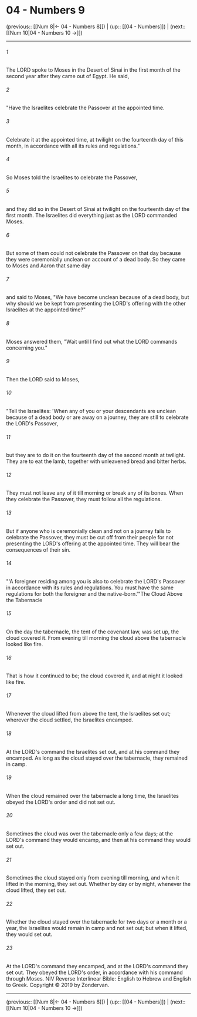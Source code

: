 # 04 - Numbers 9

(previous:: [[Num 8|← 04 - Numbers 8]]) | (up:: [[04 - Numbers]]) | (next:: [[Num 10|04 - Numbers 10 →]])

***


###### 1 
The LORD spoke to Moses in the Desert of Sinai in the first month of the second year after they came out of Egypt. He said, 

###### 2 
"Have the Israelites celebrate the Passover at the appointed time. 

###### 3 
Celebrate it at the appointed time, at twilight on the fourteenth day of this month, in accordance with all its rules and regulations." 

###### 4 
So Moses told the Israelites to celebrate the Passover, 

###### 5 
and they did so in the Desert of Sinai at twilight on the fourteenth day of the first month. The Israelites did everything just as the LORD commanded Moses. 

###### 6 
But some of them could not celebrate the Passover on that day because they were ceremonially unclean on account of a dead body. So they came to Moses and Aaron that same day 

###### 7 
and said to Moses, "We have become unclean because of a dead body, but why should we be kept from presenting the LORD's offering with the other Israelites at the appointed time?" 

###### 8 
Moses answered them, "Wait until I find out what the LORD commands concerning you." 

###### 9 
Then the LORD said to Moses, 

###### 10 
"Tell the Israelites: 'When any of you or your descendants are unclean because of a dead body or are away on a journey, they are still to celebrate the LORD's Passover, 

###### 11 
but they are to do it on the fourteenth day of the second month at twilight. They are to eat the lamb, together with unleavened bread and bitter herbs. 

###### 12 
They must not leave any of it till morning or break any of its bones. When they celebrate the Passover, they must follow all the regulations. 

###### 13 
But if anyone who is ceremonially clean and not on a journey fails to celebrate the Passover, they must be cut off from their people for not presenting the LORD's offering at the appointed time. They will bear the consequences of their sin. 

###### 14 
"'A foreigner residing among you is also to celebrate the LORD's Passover in accordance with its rules and regulations. You must have the same regulations for both the foreigner and the native-born.'"The Cloud Above the Tabernacle 

###### 15 
On the day the tabernacle, the tent of the covenant law, was set up, the cloud covered it. From evening till morning the cloud above the tabernacle looked like fire. 

###### 16 
That is how it continued to be; the cloud covered it, and at night it looked like fire. 

###### 17 
Whenever the cloud lifted from above the tent, the Israelites set out; wherever the cloud settled, the Israelites encamped. 

###### 18 
At the LORD's command the Israelites set out, and at his command they encamped. As long as the cloud stayed over the tabernacle, they remained in camp. 

###### 19 
When the cloud remained over the tabernacle a long time, the Israelites obeyed the LORD's order and did not set out. 

###### 20 
Sometimes the cloud was over the tabernacle only a few days; at the LORD's command they would encamp, and then at his command they would set out. 

###### 21 
Sometimes the cloud stayed only from evening till morning, and when it lifted in the morning, they set out. Whether by day or by night, whenever the cloud lifted, they set out. 

###### 22 
Whether the cloud stayed over the tabernacle for two days or a month or a year, the Israelites would remain in camp and not set out; but when it lifted, they would set out. 

###### 23 
At the LORD's command they encamped, and at the LORD's command they set out. They obeyed the LORD's order, in accordance with his command through Moses. NIV Reverse Interlinear Bible: English to Hebrew and English to Greek. Copyright © 2019 by Zondervan.

***

(previous:: [[Num 8|← 04 - Numbers 8]]) | (up:: [[04 - Numbers]]) | (next:: [[Num 10|04 - Numbers 10 →]])
